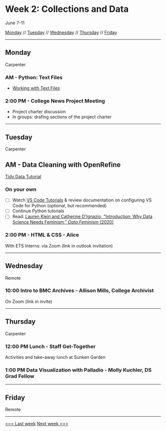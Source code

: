 # Week 2: Collections and Data

June 7-11

[Monday](#monday) // [Tuesday](#tuesday) // [Wednesday](#wednesday) // [Thursday](#thursday) // [Friday](#friday)


---

## Monday
Carpenter

### AM - Python: Text Files
- [Working with Text Files](https://pythonhumanities.com/lesson-12-python-and-text-files/)

### 2:00 PM - College News Project Meeting
- Project charter discussion
- In groups: drafing sections of the project charter




---

## Tuesday
Carpenter

## AM - Data Cleaning with OpenRefine
[Tidy Data Tutorial](https://github.com/tri-cods/tidy-data)

### On your own
- [ ] Watch [VS Code Tutorials](https://code.visualstudio.com/docs/introvideos/basics) & review documentation on configuring VS Code for Python (optional, but recommended)
- [ ] Continue Python tutorials
- [ ] Read: [Lauren Klein and Catherine D'Ignazio, "Introduction: Why Data Science Needs Feminism," *Data Feminism* (2020)](https://data-feminism.mitpress.mit.edu/pub/frfa9szd/release/4)

### 2:00 PM - HTML & CSS - Alice 
With ETS Interns: via Zoom (link in outlook invitation)



---

## Wednesday
Remote

### 10:00 Intro to BMC Archives - Allison Mills, College Archivist
On Zoom (link in invite)

---

## Thursday
Carpenter

### 12:00 PM Lunch - Staff Get-Together
Activities and take-away lunch at Sunken Garden


### 1:00 PM Data Visualization with Palladio - Molly Kuchler, DS Grad Fellow


---

## Friday
Remote

---



[<<< Last week](01-intro.md) [Next week >>>](03-text.md)
